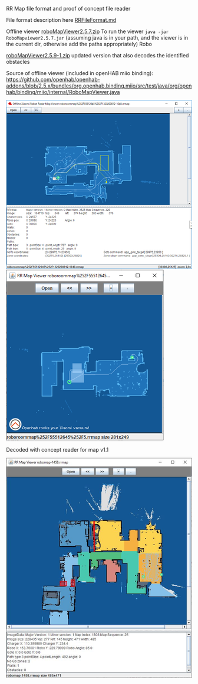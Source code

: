 RR Map file format and proof of concept file reader

File format description here [RRFileFormat.md](RRFileFormat.md)

Offline viewer  [roboMapViewer2.5.7.zip](roboMapViewer2.5.7.zip) To run the viewer `java -jar RoboMapviewer2.5.7.jar` (assuming java is in your path, and the viewer is in the current dir, otherwise add the paths appropriately)
Robo

[roboMapViewer2.5.9-1.zip](roboMapViewer2.5.9-1.zip) updated version that also decodes the identified obstacles

Source of offline viewer (included in openHAB miio binding): https://github.com/openhab/openhab-addons/blob/2.5.x/bundles/org.openhab.binding.miio/src/test/java/org/openhab/binding/miio/internal/RoboMapViewer.java 

![example picture](DecodedSample.png "Decoded with concept reader with goto")
![example picture](decodedRegion.png "Decoded with concept reader with regions")

Decoded with concept reader for map v1.1

![example picture](rrmap-v11.jpg "Decoded with concept reader for map v1.1")

